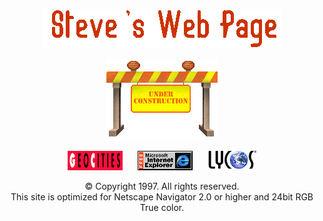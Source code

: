 <p align="center">
<img src="https://raw.githubusercontent.com/scarabaeus/scarabaeus/main/img/steve.gif" alt="This site is under construction"/>
</p>

<p align="center">
  <img src="https://raw.githubusercontent.com/scarabaeus/scarabaeus/main/img/under-construction.gif" alt="This site is under construction"/>
</p>

<p align="center"> 
  <img src="https://raw.githubusercontent.com/scarabaeus/scarabaeus/main/img/gc_icon.gif" alt="Geocities"/>&nbsp;&nbsp;&nbsp;&nbsp;&nbsp;
  <img src="https://raw.githubusercontent.com/scarabaeus/scarabaeus/main/img/ie_animat.gif" alt="Best viewed with Internet Explorer"/>&nbsp;&nbsp;&nbsp;&nbsp;&nbsp;
  <img src="https://raw.githubusercontent.com/scarabaeus/scarabaeus/main/img/lycos.gif" alt="Find it on Lycos]"/>
</p>

<p align="center">
  © Copyright 1997. All rights reserved. <br />
  This site is optimized for Netscape Navigator 2.0 or higher and 24bit RGB True color.
</p>
